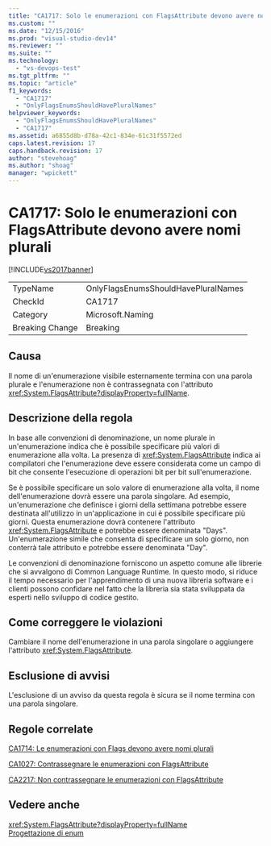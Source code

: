 ```yaml
---
title: "CA1717: Solo le enumerazioni con FlagsAttribute devono avere nomi plurali | Microsoft Docs"
ms.custom: ""
ms.date: "12/15/2016"
ms.prod: "visual-studio-dev14"
ms.reviewer: ""
ms.suite: ""
ms.technology: 
  - "vs-devops-test"
ms.tgt_pltfrm: ""
ms.topic: "article"
f1_keywords: 
  - "CA1717"
  - "OnlyFlagsEnumsShouldHavePluralNames"
helpviewer_keywords: 
  - "OnlyFlagsEnumsShouldHavePluralNames"
  - "CA1717"
ms.assetid: a6855d8b-d78a-42c1-834e-61c31f5572ed
caps.latest.revision: 17
caps.handback.revision: 17
author: "stevehoag"
ms.author: "shoag"
manager: "wpickett"
---
```

# CA1717: Solo le enumerazioni con FlagsAttribute devono avere nomi plurali
[!INCLUDE[vs2017banner](../code-quality/includes/vs2017banner.md)]

|||  
|-|-|  
|TypeName|OnlyFlagsEnumsShouldHavePluralNames|  
|CheckId|CA1717|  
|Category|Microsoft.Naming|  
|Breaking Change|Breaking|  
  
## Causa  
 Il nome di un'enumerazione visibile esternamente termina con una parola plurale e l'enumerazione non è contrassegnata con l'attributo <xref:System.FlagsAttribute?displayProperty=fullName>.  
  
## Descrizione della regola  
 In base alle convenzioni di denominazione, un nome plurale in un'enumerazione indica che è possibile specificare più valori di enumerazione alla volta.  La presenza di <xref:System.FlagsAttribute> indica ai compilatori che l'enumerazione deve essere considerata come un campo di bit che consente l'esecuzione di operazioni bit per bit sull'enumerazione.  
  
 Se è possibile specificare un solo valore di enumerazione alla volta, il nome dell'enumerazione dovrà essere una parola singolare.  Ad esempio, un'enumerazione che definisce i giorni della settimana potrebbe essere destinata all'utilizzo in un'applicazione in cui è possibile specificare più giorni.  Questa enumerazione dovrà contenere l'attributo <xref:System.FlagsAttribute> e potrebbe essere denominata "Days".  Un'enumerazione simile che consenta di specificare un solo giorno, non conterrà tale attributo e potrebbe essere denominata "Day".  
  
 Le convenzioni di denominazione forniscono un aspetto comune alle librerie che si avvalgono di Common Language Runtime.  In questo modo, si riduce il tempo necessario per l'apprendimento di una nuova libreria software e i clienti possono confidare nel fatto che la libreria sia stata sviluppata da esperti nello sviluppo di codice gestito.  
  
## Come correggere le violazioni  
 Cambiare il nome dell'enumerazione in una parola singolare o aggiungere l'attributo <xref:System.FlagsAttribute>.  
  
## Esclusione di avvisi  
 L'esclusione di un avviso da questa regola è sicura se il nome termina con una parola singolare.  
  
## Regole correlate  
 [CA1714: Le enumerazioni con Flags devono avere nomi plurali](../code-quality/ca1714-flags-enums-should-have-plural-names.md)  
  
 [CA1027: Contrassegnare le enumerazioni con FlagsAttribute](../code-quality/ca1027-mark-enums-with-flagsattribute.md)  
  
 [CA2217: Non contrassegnare le enumerazioni con FlagsAttribute](../code-quality/ca2217-do-not-mark-enums-with-flagsattribute.md)  
  
## Vedere anche  
 <xref:System.FlagsAttribute?displayProperty=fullName>   
 [Progettazione di enum](../Topic/Enum%20Design.md)